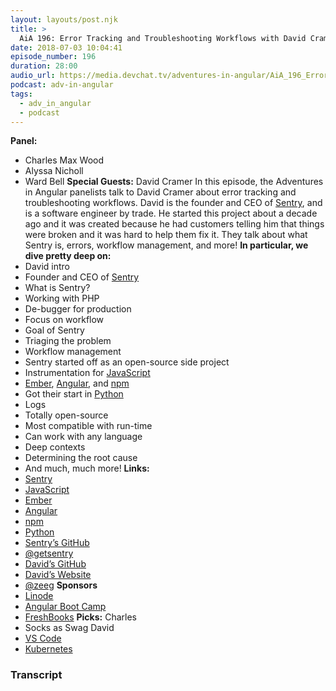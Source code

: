 ```yaml
---
layout: layouts/post.njk
title: >
  AiA 196: Error Tracking and Troubleshooting Workflows with David Cramer LIVE at Microsoft Build
date: 2018-07-03 10:04:41
episode_number: 196
duration: 28:00
audio_url: https://media.devchat.tv/adventures-in-angular/AiA_196_Error_Tracking_and_Troubleshooting_Workflows_with_David_Cramer_LIVE_at_Microsoft_Build.mp3
podcast: adv-in-angular
tags:
  - adv_in_angular
  - podcast
---
```


**Panel:&nbsp;**

- Charles Max Wood
- Alyssa Nicholl
- Ward Bell
  **Special Guests:** David Cramer In this episode, the Adventures in Angular panelists talk to David Cramer about error tracking and troubleshooting workflows. David is the founder and CEO of [Sentry](https://sentry.io/welcome/), and is a software engineer by trade. He started this project about a decade ago and it was created because he had customers telling him that things were broken and it was hard to help them fix it. They talk about what Sentry is, errors, workflow management, and more! **In particular, we dive pretty deep on:**
- David intro
- Founder and CEO of [Sentry](https://sentry.io/welcome/)
- What is Sentry?
- Working with PHP
- De-bugger for production
- Focus on workflow
- Goal of Sentry
- Triaging the problem
- Workflow management
- Sentry started off as an open-source side project
- Instrumentation for [JavaScript](https://www.javascript.com/)
- [Ember](https://www.emberjs.com/), [Angular](https://angular.io/), and [npm](https://www.npmjs.com/)
- Got their start in [Python](https://www.python.org/)
- Logs
- Totally open-source
- Most compatible with run-time
- Can work with any language
- Deep contexts
- Determining the root cause
- And much, much more!
  **Links:**
- [Sentry](https://sentry.io/welcome/)
- [JavaScript](https://www.javascript.com/)
- [Ember](https://www.emberjs.com/)
- [Angular](https://angular.io/)
- [npm](https://www.npmjs.com/)
- [Python](https://www.python.org/)
- [Sentry’s GitHub](https://github.com/getsentry)
- [@getsentry](https://twitter.com/getsentry?lang=en)
- [David’s GitHub](https://github.com/dcramer)
- [David’s Website](https://cra.mr/)
- [@zeeg](https://twitter.com/zeeg)
  **Sponsors**
- [Linode](https://promo.linode.com/adventuresinangular/)
- [Angular Boot Camp](https://angularbootcamp.com/)
- [FreshBooks](https://www.freshbooks.com/invoice?ref=11731&utm_source=pbm&utm_medium=affiliate-program&utm_influencer=419364&utm_campaign=podcast-influencers)
  **Picks:** Charles
- Socks as Swag
  David
- [VS Code](https://code.visualstudio.com/)
- [Kubernetes](https://kubernetes.io/)

### Transcript

